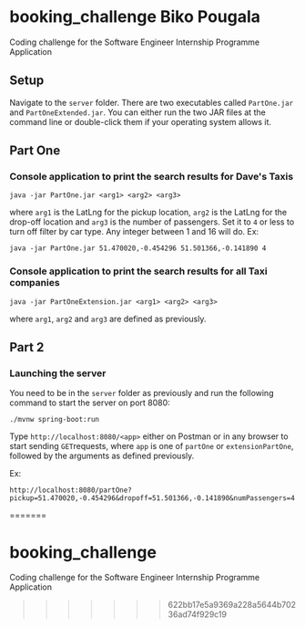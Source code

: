 # booking_challenge Biko Pougala 
Coding challenge for the Software Engineer Internship Programme Application


## Setup

Navigate to the `server` folder. There are two executables called `PartOne.jar` and `PartOneExtended.jar`.
You can either run the two JAR files at the command line or double-click them if your operating system allows it. 

## Part One 
### Console application to print the search results for Dave's Taxis

```
java -jar PartOne.jar <arg1> <arg2> <arg3>
``` 
where `arg1` is the LatLng for the pickup location, `arg2` is the LatLng for the drop-off location and `arg3` is the number 
of passengers. Set it to `4` or less to turn off filter by car type. Any integer between 1 and 16 will do. 
Ex:
```
java -jar PartOne.jar 51.470020,-0.454296 51.501366,-0.141890 4

```
### Console application to print the search results for all Taxi companies

```
java -jar PartOneExtension.jar <arg1> <arg2> <arg3>
```
where `arg1`, `arg2` and `arg3` are defined as previously. 

## Part 2
### Launching the server
You need to be in the `server` folder as previously and run the following command to start the server on port 8080:
```
./mvnw spring-boot:run 
```
Type `http://localhost:8080/<app>` either on Postman or in any browser to start sending `GET`requests, where `app` is one of 
`partOne` or `extensionPartOne`, followed by the arguments as defined previously. 

Ex: 
```
http://localhost:8080/partOne?pickup=51.470020,-0.454296&dropoff=51.501366,-0.141890&numPassengers=4
```
=======
# booking_challenge
Coding challenge for the Software Engineer Internship Programme Application
>>>>>>> 622bb17e5a9369a228a5644b70236ad74f929c19
